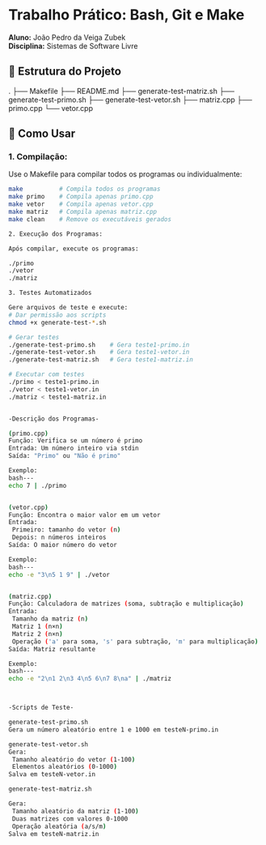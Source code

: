 # Trabalho Prático: Bash, Git e Make

**Aluno:** João Pedro da Veiga Zubek  
**Disciplina:** Sistemas de Software Livre   

## 📁 Estrutura do Projeto
.
├── Makefile
├── README.md
├── generate-test-matriz.sh
├── generate-test-primo.sh
├── generate-test-vetor.sh
├── matriz.cpp
├── primo.cpp
└── vetor.cpp

## 🔧 Como Usar

### 1. Compilação:
Use o Makefile para compilar todos os programas ou individualmente:

```bash
make          # Compila todos os programas
make primo    # Compila apenas primo.cpp
make vetor    # Compila apenas vetor.cpp
make matriz   # Compila apenas matriz.cpp
make clean    # Remove os executáveis gerados

2. Execução dos Programas:

Após compilar, execute os programas:

./primo
./vetor
./matriz

3. Testes Automatizados

Gere arquivos de teste e execute:
# Dar permissão aos scripts
chmod +x generate-test-*.sh

# Gerar testes
./generate-test-primo.sh    # Gera teste1-primo.in
./generate-test-vetor.sh    # Gera teste1-vetor.in
./generate-test-matriz.sh   # Gera teste1-matriz.in

# Executar com testes
./primo < teste1-primo.in
./vetor < teste1-vetor.in
./matriz < teste1-matriz.in


-Descrição dos Programas-

(primo.cpp)
Função: Verifica se um número é primo
Entrada: Um número inteiro via stdin
Saída: "Primo" ou "Não é primo"

Exemplo:
bash---
echo 7 | ./primo


(vetor.cpp)
Função: Encontra o maior valor em um vetor
Entrada:
 Primeiro: tamanho do vetor (n)
 Depois: n números inteiros
Saída: O maior número do vetor

Exemplo:
bash---
echo -e "3\n5 1 9" | ./vetor


(matriz.cpp)
Função: Calculadora de matrizes (soma, subtração e multiplicação)
Entrada:
 Tamanho da matriz (n)
 Matriz 1 (n×n)
 Matriz 2 (n×n)
 Operação ('a' para soma, 's' para subtração, 'm' para multiplicação)
Saída: Matriz resultante

Exemplo:
bash---
echo -e "2\n1 2\n3 4\n5 6\n7 8\na" | ./matriz



-Scripts de Teste-

generate-test-primo.sh
Gera um número aleatório entre 1 e 1000 em testeN-primo.in

generate-test-vetor.sh
Gera:
 Tamanho aleatório do vetor (1-100)
 Elementos aleatórios (0-1000)
Salva em testeN-vetor.in

generate-test-matriz.sh

Gera:
 Tamanho aleatório da matriz (1-100)
 Duas matrizes com valores 0-1000
 Operação aleatória (a/s/m)
Salva em testeN-matriz.in
